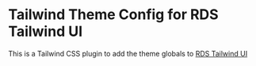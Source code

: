 # Tailwind Theme Config for RDS Tailwind UI

This is a Tailwind CSS plugin to add the theme globals to [RDS Tailwind UI](https://github.com/cuweb/rds-tailwindui)
